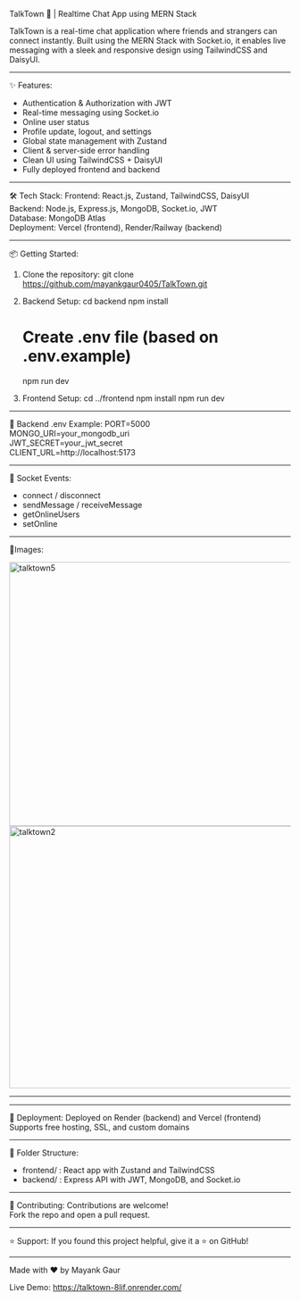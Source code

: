 TalkTown 💬 | Realtime Chat App using MERN Stack

TalkTown is a real-time chat application where friends and strangers can connect instantly. Built using the MERN Stack with Socket.io, it enables live messaging with a sleek and responsive design using TailwindCSS and DaisyUI.

----------------------------
✨ Features:
- Authentication & Authorization with JWT
- Real-time messaging using Socket.io
- Online user status
- Profile update, logout, and settings
- Global state management with Zustand
- Client & server-side error handling
- Clean UI using TailwindCSS + DaisyUI
- Fully deployed frontend and backend

----------------------------
🛠 Tech Stack:
Frontend: React.js, Zustand, TailwindCSS, DaisyUI  
Backend: Node.js, Express.js, MongoDB, Socket.io, JWT  
Database: MongoDB Atlas  
Deployment: Vercel (frontend), Render/Railway (backend)

----------------------------
📦 Getting Started:

1. Clone the repository:
   git clone https://github.com/mayankgaur0405/TalkTown.git

2. Backend Setup:
   cd backend
   npm install
   # Create .env file (based on .env.example)
   npm run dev

3. Frontend Setup:
   cd ../frontend
   npm install
   npm run dev

----------------------------
🔐 Backend .env Example:
PORT=5000  
MONGO_URI=your_mongodb_uri  
JWT_SECRET=your_jwt_secret  
CLIENT_URL=http://localhost:5173  

----------------------------
📡 Socket Events:
- connect / disconnect
- sendMessage / receiveMessage
- getOnlineUsers
- setOnline

----------------------------
 📸Images:

 <img width="958" height="473" alt="talktown5" src="https://github.com/user-attachments/assets/60295367-48e2-412a-940f-dd6d1b752058" />


 <img width="960" height="470" alt="talktown2" src="https://github.com/user-attachments/assets/31eab73e-f6a8-4cc8-9bab-e59e50d10821" />




----------------------------

----------------------------
🚀 Deployment:
Deployed on Render (backend) and Vercel (frontend)  
Supports free hosting, SSL, and custom domains

----------------------------
🧠 Folder Structure:
- frontend/ : React app with Zustand and TailwindCSS
- backend/ : Express API with JWT, MongoDB, and Socket.io

----------------------------
🤝 Contributing:
Contributions are welcome!  
Fork the repo and open a pull request.

----------------------------
⭐ Support:
If you found this project helpful, give it a ⭐ on GitHub!

----------------------------
Made with ❤️ by Mayank Gaur

Live Demo: https://talktown-8lif.onrender.com/

